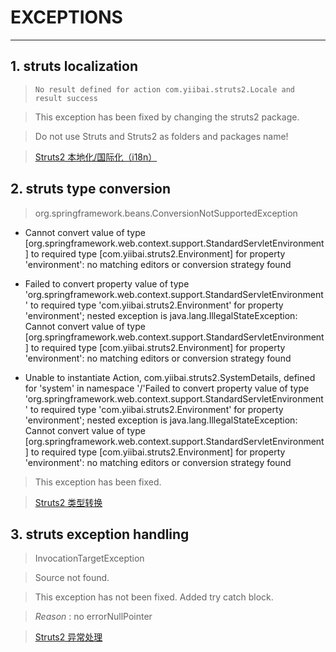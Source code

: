 # EXCEPTIONS

------

## 1. struts localization

> `No result defined for action com.yiibai.struts2.Locale and result success`

> This exception has been fixed by changing the struts2 package.

> Do not use Struts and Struts2 as folders and packages name!

> [Struts2 本地化/国际化（i18n）](http://www.yiibai.com/struts_2/struts_localization.html)

## 2. struts type conversion

> org.springframework.beans.ConversionNotSupportedException

* Cannot convert value of type [org.springframework.web.context.support.StandardServletEnvironment] to required type [com.yiibai.struts2.Environment] for property 'environment': no matching editors or conversion strategy found

* Failed to convert property value of type 'org.springframework.web.context.support.StandardServletEnvironment' to required type 'com.yiibai.struts2.Environment' for property 'environment'; nested exception is java.lang.IllegalStateException: Cannot convert value of type [org.springframework.web.context.support.StandardServletEnvironment] to required type [com.yiibai.struts2.Environment] for property 'environment': no matching editors or conversion strategy found

* Unable to instantiate Action, com.yiibai.struts2.SystemDetails, defined for 'system' in namespace '/'Failed to convert property value of type 'org.springframework.web.context.support.StandardServletEnvironment' to required type 'com.yiibai.struts2.Environment' for property 'environment'; nested exception is java.lang.IllegalStateException: Cannot convert value of type [org.springframework.web.context.support.StandardServletEnvironment] to required type [com.yiibai.struts2.Environment] for property 'environment': no matching editors or conversion strategy found

> This exception has been fixed.

> [Struts2 类型转换](http://www.yiibai.com/struts_2/struts_type_conversion.html)

## 3. struts exception handling

> InvocationTargetException

> Source not found.

> This exception has not been fixed. Added try catch block.

> *Reason* : no errorNullPointer

> [Struts2 异常处理](http://www.yiibai.com/struts_2/struts_exception_handling.html)


